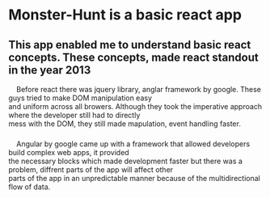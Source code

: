 # Monster-Hunt is a basic react app

## This app enabled me to understand basic react concepts. These concepts, made react standout in the year 2013 <br/>
&nbsp; &nbsp; Before react there was jquery library, anglar framework by google. These guys tried to make DOM manipulation easy <br/>and 
uniform across all browers. Although they took the imperative approach where the developer still had to directly <br/>mess 
with the DOM, they still made mapulation, event handling faster.<br/>
#####
&nbsp; &nbsp; Angular by google came up with a framework that allowed developers build complex web apps, it provided <br/>
the necessary blocks which made development faster but there was a problem, diffrent parts of the app will affect other <br/>
parts of the app in an unpredictable manner because of the multidirectional flow of data.
